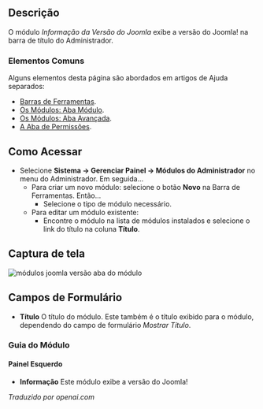 <!-- Filename: Help4.x:Admin_Modules:_Joomla_Version_Information / Display title: Módulos: Informações da Versão do Joomla  -->

## Descrição

O módulo *Informação da Versão do Joomla* exibe a versão do Joomla! na barra de título do Administrador.

### Elementos Comuns

Alguns elementos desta página são abordados em artigos de Ajuda separados:

* [Barras de Ferramentas](jdocmanual?article=help/common-elements/toolbars).
* [Os Módulos: Aba Módulo](jdocmanual?article=help/modules/modules-module-tab).
* [Os Módulos: Aba Avançada](jdocmanual?article=help/modules/modules-advanced-tab).
* [A Aba de Permissões](jdocmanual?article=help/common-elements/edit-permissions).

## Como Acessar

- Selecione **Sistema → Gerenciar Painel → Módulos do Administrador** no menu do Administrador. Em seguida...
  - Para criar um novo módulo: selecione o botão **Novo** na Barra de Ferramentas. Então...
    - Selecione o tipo de módulo necessário.
  - Para editar um módulo existente:
    - Encontre o módulo na lista de módulos instalados e selecione o
      link do título na coluna **Título**.

## Captura de tela

![módulos joomla versão aba do módulo](../../../pt/images/modules-admin/modules-joomla-version-module-tab.png)

## Campos de Formulário

- **Título** O título do módulo. Este também é o título exibido
  para o módulo, dependendo do campo de formulário *Mostrar Título*.

### Guia do Módulo

#### Painel Esquerdo

- **Informação** Este módulo exibe a versão do Joomla!

*Traduzido por openai.com*

